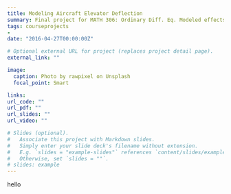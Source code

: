 ```yaml
---
title: Modeling Aircraft Elevator Deflection
summary: Final project for MATH 306: Ordinary Diff. Eq. Modeled effects of elevator deflection on a Boeing-747 under cruise flight conditions using the Simulink Aerospace Blockset in MATLAB. Reported results and provided a mathematical analytical illustration of this control perturbation’s effect on the system in a final paper.
tags: courseprojects
- 
date: "2016-04-27T00:00:00Z"

# Optional external URL for project (replaces project detail page).
external_link: ""

image:
  caption: Photo by rawpixel on Unsplash
  focal_point: Smart

links:
url_code: ""
url_pdf: ""
url_slides: ""
url_video: ""

# Slides (optional).
#   Associate this project with Markdown slides.
#   Simply enter your slide deck's filename without extension.
#   E.g. `slides = "example-slides"` references `content/slides/example-slides.md`.
#   Otherwise, set `slides = ""`.
# slides: example
---
```

hello
